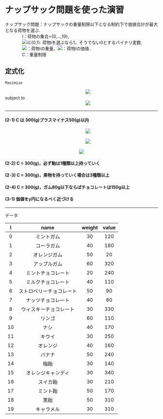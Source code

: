 <h1>ナップサック問題を使った演習</h1>



ナップサック問題：ナップサックの重量制限以下となる制約下で価値合計が最大となる荷物を選ぶ.  
　　　　I：荷物の集合={0,...,19},  
　　　　<img src="https://latex.codecogs.com/gif.latex?x_{i}">∈{0,1}: 荷物iを選ぶなら1，そうでない0とするバイナリ変数.  
　　　　<img src="https://latex.codecogs.com/gif.latex?w_{i}">：荷物iの重量，<img src="https://latex.codecogs.com/gif.latex?v_{i}">：荷物iの価値．  
　　　　C：重量制限

<h2>定式化</h2>

    Maximize
<div align="center">   
　　　<img src="https://latex.codecogs.com/gif.latex?\sum_{i\in&space;I}^{}&space;v_{i}{x_{i}}">
</div>   
   subject to
<div align="center">
　　　<img src="https://latex.codecogs.com/gif.latex?\sum_{i&space;\in&space;I}^{}&space;w_{i}x_{i}&space;\leq&space;C&space;\,&space;\,&space;\,&space;\,&space;x_{i}\in&space;\left&space;\{&space;0,1&space;\right&space;\}">
</div>

***


<h4>(2-1) C は 300(g)プラスマイナス50(g)以内</h4>
<div align="center">
　　　<img src="https://latex.codecogs.com/gif.latex?\sum_{i\in&space;I}^{}&space;v_{i}{x_{i}}">

　　　<img src="https://latex.codecogs.com/gif.latex?\sum_{i&space;\in&space;I}^{}&space;{w_{i}}x_{i}&space;\geq&space;300">

   <img src="https://latex.codecogs.com/gif.latex?\,&space;\,&space;\,&space;\,&space;\&space;\,&space;\,&space;\,&space;\sum_{i&space;\in&space;I}^{}&space;{w_{i}}x_{i}&space;\leq&space;500">
</div>
<h4>(2-2) C = 300(g)，必ず飴は1種類以上持っていく</h4>  

<h4>(2-3) C = 300(g)，果物を持っていく場合は3種類以上</h4>

<h4>(2-4) C = 300(g)，ガム80g以下ならばチョコレートは150g以上<h4>

<h4>(3-1) 価値をy円になるべく近づける</h4>  

***
データ

| I    | name | weight | value |
|:------:|:-------:|:-----------:|:--------------:|
| 0    | ミントガム         | 30         |      120 |
| 1    | コーラガム        | 40          |      180 |
| 2    | オレンジガム     | 50          |      20 |
| 3    | アップルガム         | 60          |      320 |
| 4    | ミントチョコレート        | 20          |      240 |
| 5    | ミルクチョコレート     | 40          |      110 |
| 6    | ストロベリーチョコレート         | 50          |      90 |
| 7    | ナッツチョコレート        | 40          |      80 |
| 8    | ウィスキーチョコレート     | 30          |      330 |
| 9    | リンゴ         | 60          |      110 |
| 10    | ナシ        | 40          |      170 |
| 11    | キウイ     | 30          |      250 |
| 12    | オレンジ         | 40          |      160 |
| 13    | バナナ        | 50          |      240 |
| 14    | 梅飴     | 30          |      140 |
| 15    | オレンジキャンディ         | 30          |      340 |
| 16    | スイカ飴        | 30          |      210 |
| 17    | ミント飴     | 50          |      170 |
| 18    | 黒飴         | 50          |      310 |
| 19    | キャラメル        | 30          |      310 |







